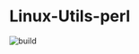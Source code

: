 # Linux-Utils-perl
![build](https://github.com/gravattj/Linux-Utils-perl/workflows/build/badge.svg)  

